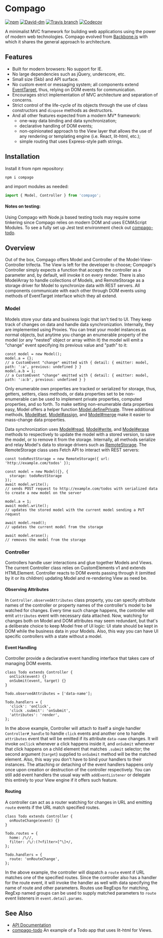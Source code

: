 # Compago

[![npm](https://img.shields.io/npm/v/compago.svg?style=flat-square)](https://www.npmjs.com/package/compago)
[![David-dm](https://david-dm.org/zandaqo/compago.svg?style=flat-square)](https://david-dm.org/zandaqo/compago)
[![Travis branch](https://img.shields.io/travis/zandaqo/compago.svg?style=flat-square)](https://travis-ci.org/zandaqo/compago)
[![Codecov](https://img.shields.io/codecov/c/github/zandaqo/compago.svg?style=flat-square)](https://codecov.io/github/zandaqo/compago)

A minimalist MVC framework for building web applications using the power of modern web technologies.
Compago evolved from [Backbone.js](http://backbonejs.org) with which it shares the general approach 
to architecture.


## Features
 * Built for modern browsers: No support for IE.
 * No large dependencies such as jQuery, underscore, etc.
 * Small size (5kb) and API surface.
 * No custom event or messaging system; all components extend [EventTarget](https://medium.com/@zandaqo/eventtarget-the-future-of-javascript-event-systems-205ae32f5e6b), thus, relying on DOM events for communication.
 * Encourages strict implementation of MVC architecture and separation of concerns.
 * Strict control of the life-cycle of its objects through the use of class constructors and `dispose` methods as destructors.
 * And all other features expected from a modern MV* framework:
   * one-way data binding and data synchronization;
   * declarative handling of DOM events;
   * non-opinionated approach to the View layer that allows the use of any rendering or templating engine (i.e. React, lit-html, etc.);
   * simple routing that uses Express-style path strings.


## Installation
Install it from npm repository:
```
npm i compago
```

and import modules as needed:
```js
import { Model, Controller } from 'compago';
```

#### Notes on testing:
Using Compago with Node.js based testing tools may require some tinkering since Compago relies on modern DOM
and uses ECMAScript Modules. To see a fully set up Jest test environment check out [compago-todo](https://github.com/zandaqo/compago-todo).


## Overview
Out of the box, Compago offers Model and Controller of the Model-View-Controller trifecta. The View is left for the developer to choose;
Compago's Controller simply expects a function that accepts the controller as a parameter and, by default, will invoke it on every render.
There is also ModelArray to handle collections of Models, and RemoteStorage as a storage driver for Model to synchronize data with REST servers.
All components communicate with each other through DOM events using methods of EventTarget interface which they all extend.

### Model
Models store your data and business logic that isn't tied to UI. They keep track of changes on data and handle data synchronization.
Internally, they are implemented using Proxies. You can treat your model instances as normal objects,
but anytime you change an enumerable property of the model (or any "nested" object or array within it) the model will emit a "change" event specifying
its previous value and "path" to it:

```
const model = new Model();
model.a = {};
// a CustomEvent "change" emitted with { detail: { emitter: model, path: ':a', previous: undefined } }
model.a.b = 1;
// a CustomEvent "change" emitted with { detail: { emitter: model, path: ':a:b', previous: undefined } }
```

Only enumerable own properties are tracked or serialized for storage, thus, getters, setters, class methods,
or data properties set to be non-enumerable can be used to implement private properties, computed properties, and so forth.
To make setting non-enumerable data properties easy, Model offers a helper function [Model.definePrivate](https://github.com/zandaqo/compago/blob/master/docs/API.md#Model.definePrivate).
Three additional methods, [Model#set](https://github.com/zandaqo/compago/blob/master/docs/API.md#Model+set), [Model#assign](https://github.com/zandaqo/compago/blob/master/docs/API.md#Model+assign),
and [Model#merge](https://github.com/zandaqo/compago/blob/master/docs/API.md#Model+merge) make it easier to mass-change data properties.

Data synchronization uses [Model#read](https://github.com/zandaqo/compago/blob/master/docs/API.md#Model+read), [Model#write](https://github.com/zandaqo/compago/blob/master/docs/API.md#Model+write),
and [Model#erase](https://github.com/zandaqo/compago/blob/master/docs/API.md#Model+erase) methods to respectively to update the model with a stored version, to save the model, or to remove it from the storage.
Internally, all methods serialize and relay Model's data to storage drivers such as [RemoteStorage](https://github.com/zandaqo/compago/blob/master/docs/API.md#remotestorage--eventtarget).
The RemoteStorage class uses Fetch API to interact with REST servers:

```
const todoRestStorage = new RemoteStorage({ url: 'http://example.com/todos' });

const model = new Model({}, {
  storage: todoRestStorage
});
await model.write();
// sends POST request to http://example.com/todos with serialized data to create a new model on the server

model.a = 1;
await model.write();
// updates the stored model with the current model sending a PUT request

await model.read();
// updates the current model from the storage

await model.erase();
// removes the model from the storage
```

### Controller
Controllers handle user interactions and glue together Models and Views. The current Controller class relies on CustomElements v1 and extends HTMLElement.
Controller reacts to DOM events passing through it (emitted by it or its children) updating Model and re-rendering View as need be.

#### Observing Attributes
In `Controller.observedAttributes` class property, you can specify attribute names of the controller
or property names of the controller's model to be watched for changes. Every time such change happens, the controller will emit `attributes` event with necessary data attached.
Now, watching for changes both on Model and DOM attributes may seem redundant, but that's a deliberate choice to keep Model free of UI logic:
UI state should be kept in DOM while the business data in your Models. Also, this way you can have UI specific controllers with a state without a model.

#### Event Handling
Controller provide a declarative event handling interface that takes care of managing DOM events.

```
class Todo extends Controller {
  onClick(event) {}
  onSubmit(event, target) {}
}

Todo.observedAttributes = ['data-name'];

Todo.handlers = {
  'click': 'onClick',
  'click .submit': 'onSubmit',
  'attributes': 'render',
};

```

In the above example, Controller will attach to itself a single handler `Controller#_handle` to handle `click` events
and another one to handle `attributes` event that will be emitted if its attribute `data-name` changes.
It will invoke `onClick` whenever a click happens inside it, and `onSubmit` whenever that click happens on a child element that matches `.submit`
selector; the second argument (`target`) supplied to `onSubmit` method will be the matched element. Also, this way you don't have to bind your handlers to their instances.
The attaching or detaching of the event handlers happens only once upon creation or destruction of the controller respectively. You can still add event handlers
the usual way with `addEventListener` or delegate this entirely to your View engine if it offers such feature.

#### Routing
A controller can act as a router watching for changes in URL and emitting `route` events if the URL match specified routes.

```
class Todo extends Controller {
  onRouteChange(event) {}
}

Todo.routes = {
  home: /\//,
  filter: /\/:(?<filter>[^\]+/,
};

Todo.handlers = {
  route: 'onRouteChange',
};
```

In the above example, the controller will dispatch a `route` event if URL matches one of the specified routes. Since the controller also
has a handler for the route event, it will invoke the handler as well with data specifying the name of route and other parameters.
Routes use RegExps for matching, RegExp named groups can be used to supply matched parameters to `route` event listeners in `event.detail.params`.


## See Also
 * [API Documentation](https://github.com/zandaqo/compago/blob/master/docs/API.md)
 * [compago-todo](https://github.com/zandaqo/compago-todo) An example of a Todo app that uses lit-html for Views.
